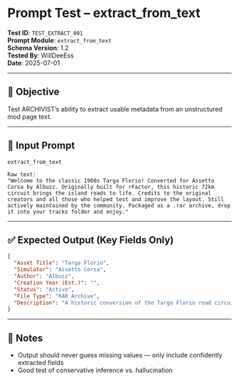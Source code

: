 # Prompt Test – extract_from_text

**Test ID**: `TEST_EXTRACT_001`  
**Prompt Module**: `extract_from_text`  
**Schema Version**: 1.2  
**Tested By**: WillDeeEss  
**Date**: 2025-07-01  

---

## 🎯 Objective

Test ARCHIVIST’s ability to extract usable metadata from an unstructured mod page text.

---

## 📝 Input Prompt

```
extract_from_text

Raw text:
"Welcome to the classic 1960s Targa Florio! Converted for Assetto Corsa by Albuzz. Originally built for rFactor, this historic 72km circuit brings the island roads to life. Credits to the original creators and all those who helped test and improve the layout. Still actively maintained by the community. Packaged as a .rar archive, drop it into your tracks folder and enjoy."
```

---

## ✅ Expected Output (Key Fields Only)

```json
{
  "Asset Title": "Targa Florio",
  "Simulator": "Assetto Corsa",
  "Author": "Albuzz",
  "Creation Year (Est.)": "",
  "Status": "Active",
  "File Type": "RAR Archive",
  "Description": "A historic conversion of the Targa Florio road circuit, originally built for rFactor and ported to Assetto Corsa by Albuzz."
}
```

---

## 📌 Notes

- Output should never guess missing values — only include confidently extracted fields
- Good test of conservative inference vs. hallucination
